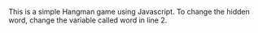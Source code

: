 This is a simple Hangman game using Javascript. To change the hidden word, change the variable called word in line 2.
